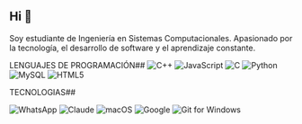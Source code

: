 ## Hi 👋
Soy estudiante de Ingeniería en Sistemas Computacionales.
Apasionado por la tecnología, el desarrollo de software y el aprendizaje constante.

LENGUAJES DE PROGRAMACIÓN##
![C++](https://img.shields.io/badge/C++-00599C?style=for-the-badge&logo=cplusplus&logoColor=white)
![JavaScript](https://img.shields.io/badge/JavaScript-F7DF1E?style=for-the-badge&logo=javascript&logoColor=black)
![C](https://img.shields.io/badge/C-A8B9CC?style=for-the-badge&logo=c&logoColor=black)
![Python](https://img.shields.io/badge/Python-3776AB?style=for-the-badge&logo=python&logoColor=white)
![MySQL](https://img.shields.io/badge/MySQL-4479A1?style=for-the-badge&logo=mysql&logoColor=white)
![HTML5](https://img.shields.io/badge/HTML5-E34F26?style=for-the-badge&logo=html5&logoColor=white)

TECNOLOGIAS##

![WhatsApp](https://img.shields.io/badge/WhatsApp-25D366?style=for-the-badge&logo=whatsapp&logoColor=white)
![Claude](https://img.shields.io/badge/Claude-101010?style=for-the-badge&logo=claude&logoColor=white)
![macOS](https://img.shields.io/badge/macOS-000000?style=for-the-badge&logo=macos&logoColor=white)
![Google](https://img.shields.io/badge/Google-4285F4?style=for-the-badge&logo=google&logoColor=white)
![Git for Windows](https://img.shields.io/badge/Git_for_Windows-F05032?style=for-the-badge&logo=git&logoColor=white)
